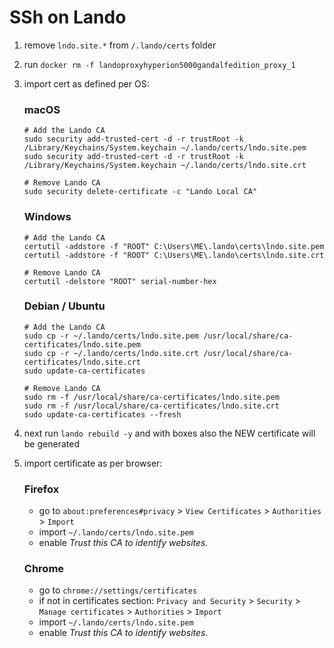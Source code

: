 # SSh on Lando

1. remove `lndo.site.*` from `/.lando/certs` folder
2. run `docker rm -f landoproxyhyperion5000gandalfedition_proxy_1`
3. import cert as defined per OS:

    ### macOS
    ```
    # Add the Lando CA
    sudo security add-trusted-cert -d -r trustRoot -k /Library/Keychains/System.keychain ~/.lando/certs/lndo.site.pem
    sudo security add-trusted-cert -d -r trustRoot -k /Library/Keychains/System.keychain ~/.lando/certs/lndo.site.crt
    
    # Remove Lando CA
    sudo security delete-certificate -c "Lando Local CA"
    ```
    
    ### Windows
    ```
    # Add the Lando CA
    certutil -addstore -f "ROOT" C:\Users\ME\.lando\certs\lndo.site.pem
    certutil -addstore -f "ROOT" C:\Users\ME\.lando\certs\lndo.site.crt
    
    # Remove Lando CA
    certutil -delstore "ROOT" serial-number-hex
    ```
    
    ### Debian / Ubuntu
    ```
    # Add the Lando CA
    sudo cp -r ~/.lando/certs/lndo.site.pem /usr/local/share/ca-certificates/lndo.site.pem
    sudo cp -r ~/.lando/certs/lndo.site.crt /usr/local/share/ca-certificates/lndo.site.crt
    sudo update-ca-certificates
    
    # Remove Lando CA
    sudo rm -f /usr/local/share/ca-certificates/lndo.site.pem
    sudo rm -f /usr/local/share/ca-certificates/lndo.site.crt
    sudo update-ca-certificates --fresh
    ```

4. next run `lando rebuild -y` and with boxes also the NEW certificate will be generated
5. import certificate as per browser:
    
    ### Firefox
    - go to `about:preferences#privacy` > `View Certificates` > `Authorities` > `Import`
    - import `~/.lando/certs/lndo.site.pem`
    - enable _Trust this CA to identify websites._
    
    ### Chrome
    - go to `chrome://settings/certificates`
    - if not in certificates section: `Privacy and Security` > `Security` > `Manage certificates` > `Authorities` > `Import`
    - import `~/.lando/certs/lndo.site.pem`
    - enable _Trust this CA to identify websites._

